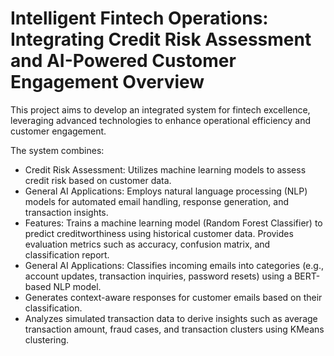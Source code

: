 # Intelligent Fintech Operations: Integrating Credit Risk Assessment and AI-Powered Customer Engagement Overview
This project aims to develop an integrated system for fintech excellence, leveraging advanced technologies to enhance operational efficiency and customer engagement. 

The system combines:

- Credit Risk Assessment: Utilizes machine learning models to assess credit risk based on customer data.
- General AI Applications: Employs natural language processing (NLP) models for automated email handling, response generation, and transaction insights.
- Features: Trains a machine learning model (Random Forest Classifier) to predict creditworthiness using historical customer data.
Provides evaluation metrics such as accuracy, confusion matrix, and classification report.
- General AI Applications: Classifies incoming emails into categories (e.g., account updates, transaction inquiries, password resets) using a BERT-based NLP model.
- Generates context-aware responses for customer emails based on their classification.
- Analyzes simulated transaction data to derive insights such as average transaction amount, fraud cases, and transaction clusters using KMeans clustering.
